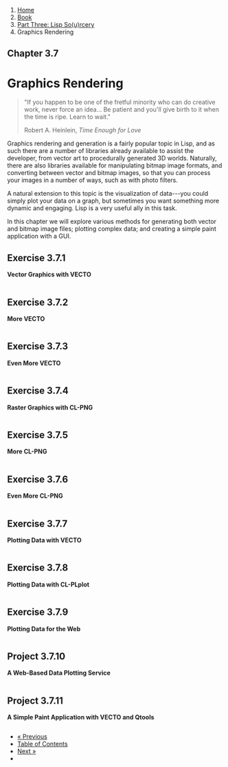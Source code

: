 <ol class="breadcrumb">
  <li><a href="/">Home</a></li>
  <li><a href="/book/">Book</a></li>
  <li><a href="/book/3-00-00-overview/">Part Three: Lisp So(u)rcery</a></li>
  <li class="active">Graphics Rendering</li>
</ol>

## Chapter 3.7

# Graphics Rendering

> "If you happen to be one of the fretful minority who can do creative work, never force an idea... Be patient and you'll give birth to it when the time is ripe. Learn to wait."
> <footer>Robert A. Heinlein, <em>Time Enough for Love</em></footer>

Graphics rendering and generation is a fairly popular topic in Lisp, and as such there are a number of libraries already available to assist the developer, from vector art to procedurally generated 3D worlds.  Naturally, there are also libraries available for manipulating bitmap image formats, and converting between vector and bitmap images, so that you can process your images in a number of ways, such as with photo filters.

A natural extension to this topic is the visualization of data---you could simply plot your data on a graph, but sometimes you want something more dynamic and engaging.  Lisp is a very useful ally in this task.

In this chapter we will explore various methods for generating both vector and bitmap image files; plotting complex data; and creating a simple paint application with a GUI.

## Exercise 3.7.1

**Vector Graphics with VECTO**

```lisp

```

## Exercise 3.7.2

**More VECTO**

```lisp

```

## Exercise 3.7.3

**Even More VECTO**

```lisp

```

## Exercise 3.7.4

**Raster Graphics with CL-PNG**

```lisp

```

## Exercise 3.7.5

**More CL-PNG**

```lisp

```

## Exercise 3.7.6

**Even More CL-PNG**

```lisp

```

## Exercise 3.7.7

**Plotting Data with VECTO**

```lisp

```

## Exercise 3.7.8

**Plotting Data with CL-PLplot**

```lisp

```

## Exercise 3.7.9

**Plotting Data for the Web**

```lisp

```

## Project 3.7.10

**A Web-Based Data Plotting Service**

```lisp

```

## Project 3.7.11

**A Simple Paint Application with VECTO and Qtools**

```lisp

```

<ul class="pager">
  <li class="previous"><a href="/book/3-06-00-reverse-engineering.md">&laquo; Previous</a></li>
  <li><a href="/book/">Table of Contents</a></li>
  <li class="next"><a href="/book/3-08-00-gaming.md">Next &raquo;</a><li>
</ul>
